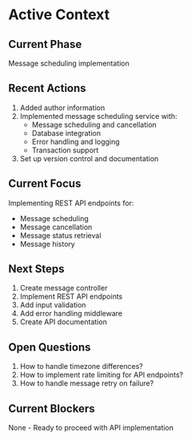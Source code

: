 # Active Context

## Current Phase
Message scheduling implementation

## Recent Actions
1. Added author information
2. Implemented message scheduling service with:
   - Message scheduling and cancellation
   - Database integration
   - Error handling and logging
   - Transaction support
3. Set up version control and documentation

## Current Focus
Implementing REST API endpoints for:
- Message scheduling
- Message cancellation
- Message status retrieval
- Message history

## Next Steps
1. Create message controller
2. Implement REST API endpoints
3. Add input validation
4. Add error handling middleware
5. Create API documentation

## Open Questions
1. How to handle timezone differences?
2. How to implement rate limiting for API endpoints?
3. How to handle message retry on failure?

## Current Blockers
None - Ready to proceed with API implementation 